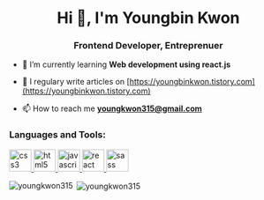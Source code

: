 <h1 align="center">Hi 👋, I'm Youngbin Kwon</h1>
<h3 align="center">Frontend Developer, Entreprenuer</h3>



- 🌱 I’m currently learning **Web development using react.js**

- 📝 I regulary write articles on [https://youngbinkwon.tistory.com](https://youngbinkwon.tistory.com)

- 📫 How to reach me **youngkwon315@gmail.com**


<h3 align="left">Languages and Tools:</h3>

<p align="left"> <a href="https://www.w3schools.com/css/" target="_blank"> <img src="https://devicons.github.io/devicon/devicon.git/icons/css3/css3-original-wordmark.svg" alt="css3" width="40" height="40"/> </a> <a href="https://www.w3.org/html/" target="_blank"> <img src="https://devicons.github.io/devicon/devicon.git/icons/html5/html5-original-wordmark.svg" alt="html5" width="40" height="40"/> </a> <a href="https://developer.mozilla.org/en-US/docs/Web/JavaScript" target="_blank"> <img src="https://devicons.github.io/devicon/devicon.git/icons/javascript/javascript-original.svg" alt="javascript" width="40" height="40"/> </a> <a href="https://reactjs.org/" target="_blank"> <img src="https://devicons.github.io/devicon/devicon.git/icons/react/react-original-wordmark.svg" alt="react" width="40" height="40"/> </a> <a href="https://sass-lang.com" target="_blank"> <img src="https://devicons.github.io/devicon/devicon.git/icons/sass/sass-original.svg" alt="sass" width="40" height="40"/> </a> </p> 

<p><img align="left" src="https://github-readme-stats.vercel.app/api/top-langs/?username=youngkwon315&layout=compact" alt="youngkwon315" /></p>
<p>&nbsp;<img align="center" src="https://github-readme-stats.vercel.app/api?username=youngkwon315&show_icons=true" alt="youngkwon315" /></p>
